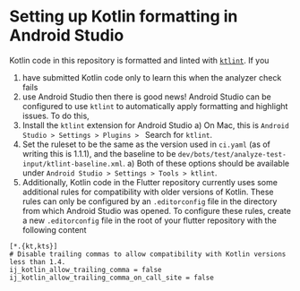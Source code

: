# Setting up Kotlin formatting in Android Studio

Kotlin code in this repository is formatted and linted with [`ktlint`](https://github.com/pinterest/ktlint).
If you
1. have submitted Kotlin code only to learn this when the analyzer check fails
2. use Android Studio
then there is good news! Android Studio can be configured to use `ktlint` to automatically apply formatting and highlight issues. To do this,
1. Install the `ktlint` extension for Android Studio
   a) On Mac, this is `Android Studio > Settings > Plugins > ` Search for `ktlint`.
2. Set the ruleset to be the same as the version used in `ci.yaml` (as of writing this is 1.1.1), and the baseline to be `dev/bots/test/analyze-test-input/ktlint-baseline.xml`.
   a) Both of these options should be available under `Android Studio > Settings > Tools > ktlint`.
3. Additionally, Kotlin code in the Flutter repository currently uses some additional rules for compatibility with older versions of Kotlin. 
These rules can only be configured by an `.editorconfig` file in the directory from which Android Studio was opened. To configure these rules, create a new `.editorconfig` file in the root of your flutter repository with the following content
```
[*.{kt,kts}]
# Disable trailing commas to allow compatibility with Kotlin versions less than 1.4.
ij_kotlin_allow_trailing_comma = false
ij_kotlin_allow_trailing_comma_on_call_site = false
```
